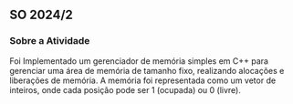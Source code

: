 <h2>SO 2024/2</h2>

<h3>Sobre a Atividade</h3>
Foi Implementado um gerenciador de memória simples em C++ para gerenciar uma área de memória de tamanho fixo, realizando alocações e liberações de memória. A memória foi representada como um vetor de inteiros, onde cada posição pode ser 1 (ocupada) ou 0 (livre).
